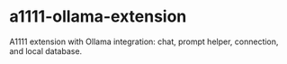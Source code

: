 # a1111-ollama-extension
A1111 extension with Ollama integration: chat, prompt helper, connection, and local database.
